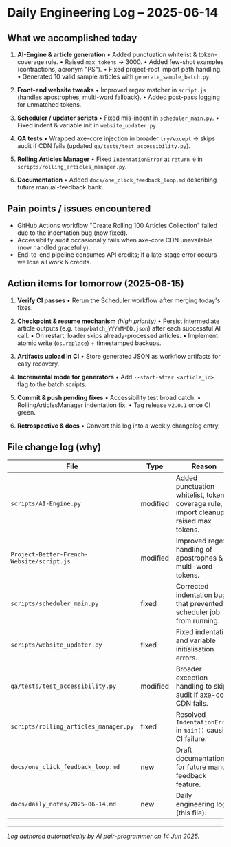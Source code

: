 # Daily Engineering Log – 2025-06-14

## What we accomplished today

1. **AI-Engine & article generation**
   • Added punctuation whitelist & token-coverage rule.
   • Raised `max_tokens` → 3000.
   • Added few-shot examples (contractions, acronym "PS").
   • Fixed project-root import path handling.
   • Generated 10 valid sample articles with `generate_sample_batch.py`.

2. **Front-end website tweaks**
   • Improved regex matcher in `script.js` (handles apostrophes, multi-word fallback).
   • Added post-pass logging for unmatched tokens.

3. **Scheduler / updater scripts**
   • Fixed mis-indent in `scheduler_main.py`.
   • Fixed indent & variable init in `website_updater.py`.

4. **QA tests**
   • Wrapped axe-core injection in broader `try/except` → skips audit if CDN fails (updated `qa/tests/test_accessibility.py`).

5. **Rolling Articles Manager**
   • Fixed `IndentationError` at `return 0` in `scripts/rolling_articles_manager.py`.

6. **Documentation**
   • Added `docs/one_click_feedback_loop.md` describing future manual-feedback bank.

## Pain points / issues encountered

* GitHub Actions workflow "Create Rolling 100 Articles Collection" failed due to the indentation bug (now fixed).
* Accessibility audit occasionally fails when axe-core CDN unavailable (now handled gracefully).
* End-to-end pipeline consumes API credits; if a late-stage error occurs we lose all work & credits.

## Action items for tomorrow (2025-06-15)

1. **Verify CI passes**
   • Rerun the Scheduler workflow after merging today's fixes.

2. **Checkpoint & resume mechanism** _(high priority)_
   • Persist intermediate article outputs (e.g. `temp/batch_YYYYMMDD.json`) after each successful AI call.
   • On restart, loader skips already-processed articles.
   • Implement atomic write (`os.replace`) + timestamped backups.

3. **Artifacts upload in CI**
   • Store generated JSON as workflow artifacts for easy recovery.

4. **Incremental mode for generators**
   • Add `--start-after <article_id>` flag to the batch scripts.

5. **Commit & push pending fixes**
   • Accessibility test broad catch.
   • RollingArticlesManager indentation fix.
   • Tag release `v2.0.1` once CI green.

6. **Retrospective & docs**
   • Convert this log into a weekly changelog entry.

## File change log (why)

| File | Type | Reason |
|------|------|--------|
| `scripts/AI-Engine.py` | modified | Added punctuation whitelist, token coverage rule, import cleanup, raised max tokens. |
| `Project-Better-French-Website/script.js` | modified | Improved regex handling of apostrophes & multi-word tokens. |
| `scripts/scheduler_main.py` | fixed | Corrected indentation bug that prevented scheduler job from running. |
| `scripts/website_updater.py` | fixed | Fixed indentation and variable initialisation errors. |
| `qa/tests/test_accessibility.py` | modified | Broader exception handling to skip audit if axe-core CDN fails. |
| `scripts/rolling_articles_manager.py` | fixed | Resolved `IndentationError` in `main()` causing CI failure. |
| `docs/one_click_feedback_loop.md` | new | Draft documentation for future manual feedback feature. |
| `docs/daily_notes/2025-06-14.md` | new | Daily engineering log (this file). |

---
*Log authored automatically by AI pair-programmer on 14 Jun 2025.* 